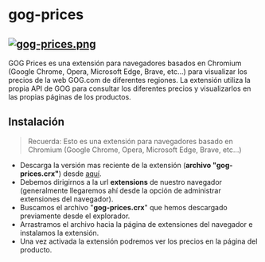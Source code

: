 # gog-prices

[![gog-prices.png](https://i.postimg.cc/mk1WthRS/gog-prices.png)](https://postimg.cc/XBWzPjrZ)
---
GOG Prices es una extensión para navegadores basados en Chromium (Google Chrome, Opera, Microsoft Edge, Brave, etc...) para visualizar los precios de la web GOG.com de diferentes regiones.
La extensión utiliza la propia API de GOG para consultar los diferentes precios y visualizarlos en las propias páginas de los productos.

## Instalación

> Recuerda: Esto es una extensión para navegadores basado en Chromium (Google Chrome, Opera, Microsoft Edge, Brave, etc...)

- Descarga la versión mas reciente de la extensión (**archivo "gog-prices.crx"**) desde [aquí](https://github.com/joludelgar/gog-prices/releases).
- Debemos dirigirnos a la url **extensions** de nuestro navegador (generalmente llegaremos ahí desde la opción de administrar extensiones del navegador).
- Buscamos el archivo "**gog-prices.crx**" que hemos descargado previamente desde el explorador.
- Arrastramos el archivo hacia la página de extensiones del navegador e instalamos la extensión.
- Una vez activada la extensión podremos ver los precios en la página del producto.
